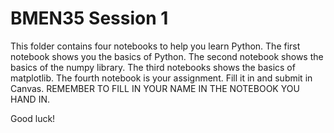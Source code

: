 # BMEN35 Session 1

This folder contains four notebooks to help you learn Python. The first notebook shows you the basics of Python. The second notebook shows the basics of the numpy library. The third notebooks shows the basics of matplotlib. The fourth notebook is your assignment. Fill it in and submit in Canvas. REMEMBER TO FILL IN YOUR NAME IN THE NOTEBOOK YOU HAND IN.

Good luck!
